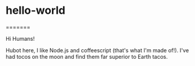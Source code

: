 # hello-world
=======

Hi Humans!

Hubot here, I like Node.js and coffeescript (that's what I'm made of!).
I've had tocos on the moon and find them far superior to Earth tacos.

